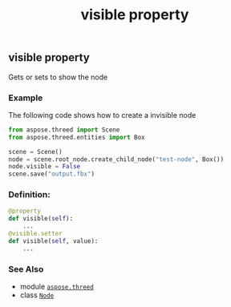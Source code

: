 ﻿---
title: visible property
second_title: Aspose.3D for Python via .NET API References
description: 
type: docs
weight: 300
url: /python-net/aspose.threed/node/visible/
is_root: false
---

## visible property


Gets or sets to show the node

### Example 


The following code shows how to create a invisible node

```python
from aspose.threed import Scene
from aspose.threed.entities import Box

scene = Scene()
node = scene.root_node.create_child_node("test-node", Box())
node.visible = False
scene.save("output.fbx")

```
### Definition:
```python
@property
def visible(self):
    ...
@visible.setter
def visible(self, value):
    ...
```

### See Also
* module [`aspose.threed`](../../)
* class [`Node`](/3d/python-net/aspose.threed/node)
